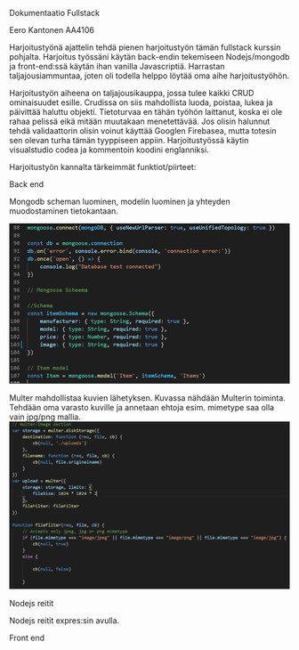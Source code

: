 Dokumentaatio Fullstack


Eero Kantonen AA4106


Harjoitustyönä ajattelin tehdä pienen harjoitustyön tämän fullstack kurssin pohjalta. Harjoitus työssäni käytän back-endin tekemiseen Nodejs/mongodb ja front-end:ssä käytän ihan vanilla Javascriptiä. Harrastan taljajousiammuntaa, joten oli todella helppo löytää oma aihe harjoitustyöhön. 

Harjoitustyön aiheena on taljajousikauppa, jossa tulee kaikki CRUD ominaisuudet esille. Crudissa on siis mahdollista luoda, poistaa, lukea ja päivittää haluttu objekti. Tietoturvaa en tähän työhön laittanut, koska ei ole rahaa pelissä eikä mitään muutakaan menetettävää. Jos olisin halunnut tehdä validaattorin olisin voinut käyttää Googlen Firebasea, mutta totesin sen olevan turha tämän tyyppiseen appiin. Harjoitustyössä käytin visualstudio codea ja kommentoin koodini englanniksi.

Harjoitustyön kannalta tärkeimmät funktiot/piirteet:

Back end

Mongodb scheman luominen, modelin luominen ja yhteyden muodostaminen tietokantaan.

![](OMA-projekti/Dokumentaatio/images/mongo-model.PNG)

Multer mahdollistaa kuvien lähetyksen. Kuvassa nähdään Multerin toiminta. Tehdään oma varasto kuville ja annetaan ehtoja esim. mimetype saa olla vain jpg/png mallia.
![](OMA-projekti/Dokumentaatio/images/multer.PNG)

Nodejs reitit

Nodejs reitit expres:sin avulla.


Front end
